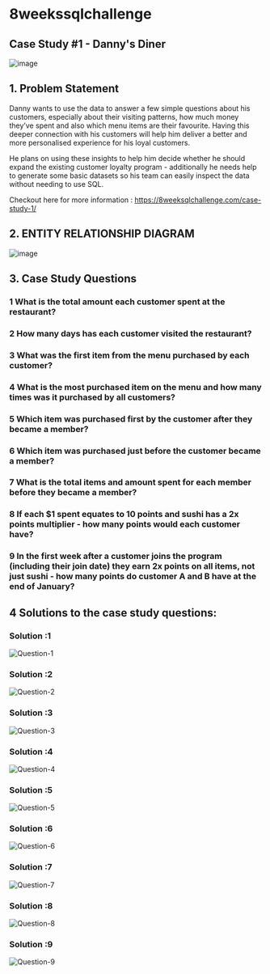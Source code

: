 # 8weekssqlchallenge

## Case Study #1 - Danny's Diner

![image](https://user-images.githubusercontent.com/72497669/231953273-0414174d-a7c9-4923-a457-2abc68fc450a.png)

## 1. Problem Statement
Danny wants to use the data to answer a few simple questions about his customers, especially about their visiting patterns, how much money they’ve spent and also which menu items are their favourite. Having this deeper connection with his customers will help him deliver a better and more personalised experience for his loyal customers.

He plans on using these insights to help him decide whether he should expand the existing customer loyalty program - additionally he needs help to generate some basic datasets so his team can easily inspect the data without needing to use SQL.

Checkout here for more information : https://8weeksqlchallenge.com/case-study-1/


## 2. ENTITY RELATIONSHIP DIAGRAM

![image](https://user-images.githubusercontent.com/72497669/231954147-8da8bdb8-e8cf-4b63-8dd5-636268d08817.png)

## 3. Case Study Questions

### 1 What is the total amount each customer spent at the restaurant?
### 2 How many days has each customer visited the restaurant?
### 3 What was the first item from the menu purchased by each customer?
### 4 What is the most purchased item on the menu and how many times was it purchased by all customers?
### 5 Which item was purchased first by the customer after they became a member?
### 6 Which item was purchased just before the customer became a member?
### 7 What is the total items and amount spent for each member before they became a member?
### 8 If each $1 spent equates to 10 points and sushi has a 2x points multiplier - how many points would each customer have?
### 9 In the first week after a customer joins the program (including their join date) they earn 2x points on all items, not just sushi - how many points do customer A and B have at the end of January?


## 4 Solutions to the case study questions:
### Solution :1
![Question-1](https://user-images.githubusercontent.com/72497669/231955447-a14d9336-cc68-4303-93e7-d5db3a90ba7c.png)

### Solution :2
![Question-2](https://user-images.githubusercontent.com/72497669/231955524-5fe4ec61-580a-4189-92f4-73fee10d3202.png)

### Solution :3
![Question-3](https://user-images.githubusercontent.com/72497669/231955640-816d2979-505a-4b7a-8b4d-cfa9bde1deed.png)

### Solution :4
![Question-4](https://user-images.githubusercontent.com/72497669/231955775-86f97bf0-fcf5-456c-beff-33710d51e607.png)


### Solution :5
![Question-5](https://user-images.githubusercontent.com/72497669/231955793-766abdbe-3aba-4ba2-97c4-eb840c42b196.png)


### Solution :6
![Question-6](https://user-images.githubusercontent.com/72497669/231955805-bcdb8593-de6c-4648-b268-c5d0b39ba3c4.png)


### Solution :7
![Question-7](https://user-images.githubusercontent.com/72497669/231955815-6226c595-c2e9-4a59-862d-666e8aab6a2c.png)


### Solution :8
![Question-8](https://user-images.githubusercontent.com/72497669/231955839-a8fd3eba-4ecc-455a-adf1-230aa60df796.png)

### Solution :9
![Question-9](https://user-images.githubusercontent.com/72497669/231955856-77db0ee6-ffda-40c9-9c15-ce0efeefe803.png)




